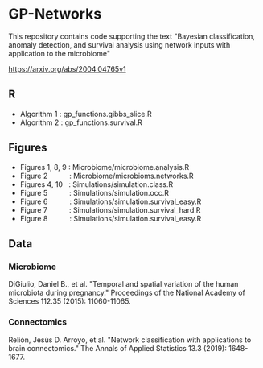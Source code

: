 # GP-Networks
This repository contains code supporting the text "Bayesian classification, anomaly detection, and survival analysis using network inputs with application to the microbiome"

https://arxiv.org/abs/2004.04765v1

## R

* Algorithm 1 : gp_functions.gibbs_slice.R
* Algorithm 2 : gp_functions.survival.R

## Figures

* Figures 1, 8, 9 : Microbiome/microbiome.analysis.R
* Figure 2           : Microbiome/microbioms.networks.R
* Figures 4, 10   : Simulations/simulation.class.R
* Figure 5           : Simulations/simulation.occ.R
* Figure 6           : Simulations/simulation.survival_easy.R
* Figure 7           : Simulations/simulation.survival_hard.R
* Figure 8           : Simulations/simulation.survival_easy.R

## Data

### Microbiome

DiGiulio, Daniel B., et al. "Temporal and spatial variation of the human microbiota during pregnancy." Proceedings of the National Academy of Sciences 112.35 (2015): 11060-11065.

### Connectomics
Relión, Jesús D. Arroyo, et al. "Network classification with applications to brain connectomics." The Annals of Applied Statistics 13.3 (2019): 1648-1677.
